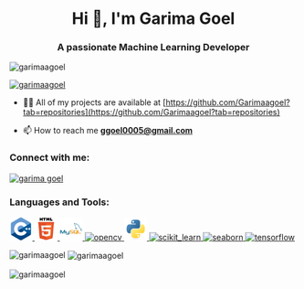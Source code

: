 <h1 align="center">Hi 👋, I'm Garima Goel</h1>
<h3 align="center">A passionate Machine Learning Developer</h3>

<p align="left"> <img src="https://komarev.com/ghpvc/?username=garimaagoel&label=Profile%20views&color=0e75b6&style=flat" alt="garimaagoel" /> </p>

<p align="left"> <a href="https://github.com/ryo-ma/github-profile-trophy"><img src="https://github-profile-trophy.vercel.app/?username=garimaagoel" alt="garimaagoel" /></a> </p>

- 👨‍💻 All of my projects are available at [https://github.com/Garimaagoel?tab=repositories](https://github.com/Garimaagoel?tab=repositories)

- 📫 How to reach me **ggoel0005@gmail.com**

<h3 align="left">Connect with me:</h3>
<p align="left">
<a href="https://linkedin.com/in/garima goel" target="blank"><img align="center" src="https://raw.githubusercontent.com/rahuldkjain/github-profile-readme-generator/master/src/images/icons/Social/linked-in-alt.svg" alt="garima goel" height="30" width="40" /></a>
</p>

<h3 align="left">Languages and Tools:</h3>
<p align="left"> <a href="https://www.w3schools.com/cpp/" target="_blank" rel="noreferrer"> <img src="https://raw.githubusercontent.com/devicons/devicon/master/icons/cplusplus/cplusplus-original.svg" alt="cplusplus" width="40" height="40"/> </a> <a href="https://www.w3.org/html/" target="_blank" rel="noreferrer"> <img src="https://raw.githubusercontent.com/devicons/devicon/master/icons/html5/html5-original-wordmark.svg" alt="html5" width="40" height="40"/> </a> <a href="https://www.mysql.com/" target="_blank" rel="noreferrer"> <img src="https://raw.githubusercontent.com/devicons/devicon/master/icons/mysql/mysql-original-wordmark.svg" alt="mysql" width="40" height="40"/> </a> <a href="https://opencv.org/" target="_blank" rel="noreferrer"> <img src="https://www.vectorlogo.zone/logos/opencv/opencv-icon.svg" alt="opencv" width="40" height="40"/> </a> <a href="https://www.python.org" target="_blank" rel="noreferrer"> <img src="https://raw.githubusercontent.com/devicons/devicon/master/icons/python/python-original.svg" alt="python" width="40" height="40"/> </a> <a href="https://scikit-learn.org/" target="_blank" rel="noreferrer"> <img src="https://upload.wikimedia.org/wikipedia/commons/0/05/Scikit_learn_logo_small.svg" alt="scikit_learn" width="40" height="40"/> </a> <a href="https://seaborn.pydata.org/" target="_blank" rel="noreferrer"> <img src="https://seaborn.pydata.org/_images/logo-mark-lightbg.svg" alt="seaborn" width="40" height="40"/> </a> <a href="https://www.tensorflow.org" target="_blank" rel="noreferrer"> <img src="https://www.vectorlogo.zone/logos/tensorflow/tensorflow-icon.svg" alt="tensorflow" width="40" height="40"/> </a> </p>

<p><img align="left" src="https://github-readme-stats.vercel.app/api/top-langs?username=garimaagoel&show_icons=true&locale=en&layout=compact" alt="garimaagoel" /></p>

<p>&nbsp;<img align="center" src="https://github-readme-stats.vercel.app/api?username=garimaagoel&show_icons=true&locale=en" alt="garimaagoel" /></p>

<p><img align="center" src="https://github-readme-streak-stats.herokuapp.com/?user=garimaagoel&" alt="garimaagoel" /></p>
